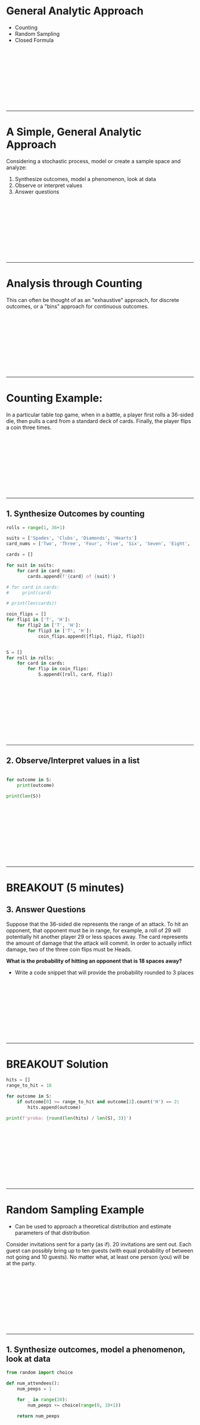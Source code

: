 # General Analytic Approach
* Counting
* Random Sampling
* Closed Formula


<br><br><br><br><br><br><br><br><br>

---------------------------------------------------------------
# A Simple, General Analytic Approach
Considering a stochastic process, model or create a sample space and analyze:
1. Synthesize outcomes, model a phenomenon, look at data
2. Observe or interpret values
3. Answer questions



<br><br><br><br><br><br><br><br><br>

---------------------------------------------------------------
# Analysis through Counting
This can often be thought of as an "exhaustive" approach, for discrete outcomes, or a "bins" approach for continuous outcomes.

<br><br><br><br><br><br><br><br><br>

---------------------------------------------------------------
# Counting Example:
In a particular table top game, when in a battle, a player first rolls a 36-sided die, then pulls a card from a standard deck of cards. Finally, the player flips a coin three times.


<br><br><br><br><br><br><br><br><br>

---------------------------------------------------------------
## 1. Synthesize Outcomes by counting

```python
rolls = range(1, 36+1)

suits = ['Spades', 'Clubs', 'Diamonds', 'Hearts']
card_nums = ['Two', 'Three', 'Four', 'Five', 'Six', 'Seven', 'Eight', 'Nine', 'Ten', 'Ace', 'Jack', 'Queen', 'King']

cards = []

for suit in suits:
    for card in card_nums:
        cards.append(f'{card} of {suit}')

# for card in cards:
#     print(card)

# print(len(cards))

coin_flips = []
for flip1 in ['T', 'H']:
    for flip2 in ['T', 'H']:
        for flip3 in ['T', 'H']:
            coin_flips.append([flip1, flip2, flip3])


S = []
for roll in rolls:
    for card in cards:
        for flip in coin_flips:
            S.append([roll, card, flip])

```


<br><br><br><br><br><br><br><br><br>

---------------------------------------------------------------
## 2. Observe/Interpret values in a list

```python

for outcome in S:
    print(outcome)

print(len(S))
```

<br><br><br><br><br><br><br><br><br>

---------------------------------------------------------------
# BREAKOUT (5 minutes)
## 3. Answer Questions

Suppose that the 36-sided die represents the range of an attack. To hit an opponent, that opponent must be in range, for example, a roll of 29 will potentially hit another player 29 or less spaces away. The card represents the amount of damage that the attack will commit. In order to actually inflict damage, two of the three coin flips must be Heads.

**What is the probability of hitting an opponent that is 18 spaces away?**
* Write a code snippet that will provide the probability rounded to 3 places


<br><br><br><br><br><br><br><br><br>

---------------------------------------------------------------
# BREAKOUT Solution

```python
hits = []
range_to_hit = 18

for outcome in S:
    if outcome[0] >= range_to_hit and outcome[2].count('H') == 2:
        hits.append(outcome)

print(f'proba: {round(len(hits) / len(S), 3)}')
```


<br><br><br><br><br><br><br><br><br>

---------------------------------------------------------------
# Random Sampling Example
* Can be used to approach a theoretical distribution and estimate parameters of that distribution

Consider invitations sent for a party (as if). 20 invitations are sent out. Each guest can possibly bring up to ten guests (with equal probability of between not going and 10 guests). No matter what, at least one person (you) will be at the party. 


<br><br><br><br><br><br><br><br><br>

---------------------------------------------------------------
## 1. Synthesize outcomes, model a phenomenon, look at data

```python
from random import choice

def num_attendees():
    num_peeps = 1

    for _ in range(20):
        num_peeps += choice(range(0, 10+1))

    return num_peeps

```

<br><br><br><br><br><br><br><br><br>

---------------------------------------------------------------
## 2. Observe or interpret values
* can pack into dictionary

```python
outcomes = dict()

for _ in range(100000):
    attending = num_attendees()

    if attending not in outcomes:
        outcomes[attending] = 0
    outcomes[attending] += 1

for k, v in sorted(outcomes.items()):
    print(f'{k}: {v}')
```

Notice that we are very unlikely to get less than 40 guests, and it is near impossible to get no guests in this scenario.

<br><br><br><br><br><br><br><br><br>

---------------------------------------------------------------
# BREAKOUT
## 3. Answer questions

Given a sample of outcomes, provide code to deliver an estimated probability that between 80 and 90 people will attend the party. Round the result to 3 decimal places.


<br><br><br><br><br><br><br><br><br>

---------------------------------------------------------------
# BREAKOUT Solution

```python
eighty_to_ninety = 0
total = sum(outcomes.values())

for attendees in range(80, 90+1):
    eighty_to_ninety += outcomes[attendees]

print(f'{round(eighty_to_ninety/total,3)}')
```


<br><br><br><br><br><br><br><br><br>

---------------------------------------------------------------
# Closed Formula Example

Consider a collection of spherical containers used to hold super gumballs of radius 1 inch. These containers range from 4 inch in radius up to 100 inches in radius. Consider a rough count of gumballs per sphere.

Spherical Volume:

$$
V = \frac{4}{3}\pi r^3
$$

<br><br><br><br><br><br><br><br><br>

---------------------------------------------------------------
## 1. Synthesize outcomes, model a phenomenon, look at data
$$
V = \frac{4}{3}\pi r^3
$$

```python
from math import pi

def spherical_volume(r):
    return (4/3) * pi * r**3
```


<br><br><br><br><br><br><br><br><br>

---------------------------------------------------------------
## 2. Observe or interpret values
* Packing rough gumball count of spheres related to 

```python
def gumball_capacity():
    d = dict()

    for r in range(4, 100+1):
        d[r] = int(spherical_volume(r) / spherical_volume(1))
    return d

for r, v in gumball_capacity().items():
    print(f'{r}: {v}')
```

Note that the number of gumballs that can be held in a sphere increases dramatically with the increase in volume of the sphere.

<br><br><br><br><br><br><br><br><br>

---------------------------------------------------------------
# BREAKOUT (5 minutes)
## 3. Answer questions

Write a function called `get_sphere()` that takes in a number of gumballs and returns the radius of sphere necessary to accommodate that inventory.


<br><br><br><br><br><br><br><br><br>

---------------------------------------------------------------
# BREAKOUT Solution

```python
def get_sphere(gumball_inventory):
    d = gumball_capacity()

    for k, v in d.items():
        if v > gumball_inventory:
            return k
    
    return 'No appropriate sphere available'
```
